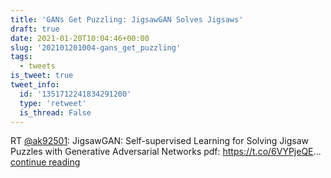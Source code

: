 ```yaml
---
title: 'GANs Get Puzzling: JigsawGAN Solves Jigsaws'
draft: true
date: 2021-01-20T10:04:46+00:00
slug: '202101201004-gans_get_puzzling'
tags:
  - tweets
is_tweet: true
tweet_info:
  id: '1351712241834291200'
  type: 'retweet'
  is_thread: False
---
```




RT [@ak92501](https://x.com/ak92501): JigsawGAN: Self-supervised Learning for Solving Jigsaw Puzzles with Generative Adversarial Networks
pdf: <https://t.co/6VYPjeQE>… [continue reading](https://x.com/sytelus/status/1351712241834291200)
